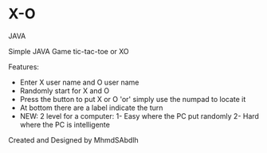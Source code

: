 # X-O
JAVA

Simple JAVA Game tic-tac-toe or XO

Features:
* Enter X user name and O user name
* Randomly start for X and O
* Press the button to put X or O 'or' simply use the numpad to locate it
* At bottom there are a label indicate the turn
* NEW: 2 level for a computer: 1- Easy where the PC put randomly
                               2- Hard where the PC is intelligente
                               
Created and Designed by MhmdSAbdlh
